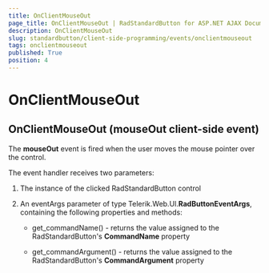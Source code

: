```yaml
---
title: OnClientMouseOut
page_title: OnClientMouseOut | RadStandardButton for ASP.NET AJAX Documentation
description: OnClientMouseOut
slug: standardbutton/client-side-programming/events/onclientmouseout
tags: onclientmouseout
published: True
position: 4
---
```


# OnClientMouseOut

## OnClientMouseOut (mouseOut client-side event)

The **mouseOut** event is fired when the user moves the mouse pointer over the control.

The event handler receives two parameters:

1. The instance of the clicked RadStandardButton control

1. An eventArgs parameter of type Telerik.Web.UI.**RadButtonEventArgs**, containing the following properties and methods:

	* get_commandName() - returns the value assigned to the RadStandardButton's **CommandName** property

	* get_commandArgument() - returns the value assigned to the RadStandardButton's **CommandArgument** property
